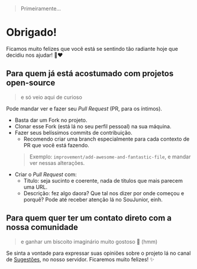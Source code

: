 > Primeiramente...

# Obrigado!
Ficamos muito felizes que você está se sentindo tão radiante hoje que decidiu nos ajudar! 🤗❤

## Para quem já está acostumado com projetos open-source
> e só veio aqui de curioso  

Pode mandar ver e fazer seu _Pull Request_ (PR, para os íntimos).
- Basta dar um Fork no projeto.
- Clonar esse Fork (está lá no seu perfil pessoal) na sua máquina.
- Fazer seus belíssimos commits de contribuição. 
  - Recomendo criar uma branch especialmente para cada contexto de PR que você está fazendo.
  > Exemplo: `improvement/add-awesome-and-fantastic-file`, e mandar ver nessas alterações.
- Criar o _Pull Request_ com:
  - Titulo: seja sucinto e coerente, nada de titulos que mais parecem uma URL.
  - Descrição: fez algo daora? Que tal nos dizer por onde começou e porquê? Pode até receber atenção lá no SouJunior, einh. 

## Para quem quer ter um contato direto com a nossa comunidade 
> e ganhar um biscoito imaginário muito gostoso 🍪 (hmm)  

Se sinta a vontade para expressar suas opiniões sobre o projeto lá no canal de [Sugestões](https://discord.com/channels/759176734460346423/1009200668357173318), no nosso servidor.
Ficaremos muito felizes! ✨
